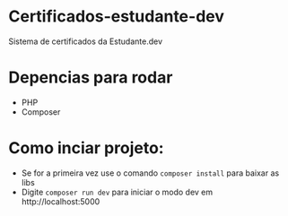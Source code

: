 # Certificados-estudante-dev
Sistema de certificados da Estudante.dev

# Depencias para rodar
- PHP
- Composer

# Como inciar projeto:
- Se for a primeira vez use o comando ```composer install``` para baixar as libs
- Digite ```composer run dev``` para iniciar o modo dev em http://localhost:5000